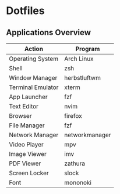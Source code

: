 # Dotfiles


## Applications Overview

| Action            | Program       |
|-------------------|---------------|
| Operating System  | Arch Linux    |
| Shell             | zsh           |
| Window Manager    | herbstluftwm  |
| Terminal Emulator | xterm         |
| App Launcher      | fzf           |
| Text Editor       | nvim          |
| Browser           | firefox       |
| File Manager      | fzf           |
| Network Manager   | networkmanager|
| Video Player      | mpv           |
| Image Viewer      | imv           |
| PDF   Viewer      | zathura       |
| Screen Locker     | slock         |
| Font              | mononoki      |
